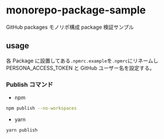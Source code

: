 # monorepo-package-sample

GitHub packages モノリポ構成 package 検証サンプル

## usage

各 Package に設置してある`.npmrc.example`を`.npmrc`にリネームし PERSONA_ACCESS_TOKEN と GitHub ユーザー名を設定する。

### Publish コマンド

- npm

```sh
npm publish --no-workspaces
```

- yarn

```sh
yarn publish
```
